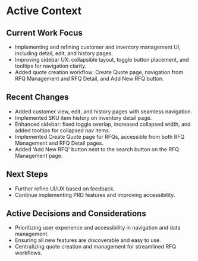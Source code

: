 # Active Context

## Current Work Focus
- Implementing and refining customer and inventory management UI, including detail, edit, and history pages.
- Improving sidebar UX: collapsible layout, toggle button placement, and tooltips for navigation clarity.
- Added quote creation workflow: Create Quote page, navigation from RFQ Management and RFQ Detail, and Add New RFQ button.

## Recent Changes
- Added customer view, edit, and history pages with seamless navigation.
- Implemented SKU item history on inventory detail page.
- Enhanced sidebar: fixed toggle overlap, increased collapsed width, and added tooltips for collapsed nav items.
- Implemented Create Quote page for RFQs, accessible from both RFQ Management and RFQ Detail pages.
- Added 'Add New RFQ' button next to the search button on the RFQ Management page.

## Next Steps
- Further refine UI/UX based on feedback.
- Continue implementing PRD features and improving accessibility.

## Active Decisions and Considerations
- Prioritizing user experience and accessibility in navigation and data management.
- Ensuring all new features are discoverable and easy to use.
- Centralizing quote creation and management for streamlined RFQ workflows. 
